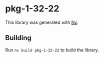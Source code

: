 # pkg-1-32-22

This library was generated with [Nx](https://nx.dev).

## Building

Run `nx build pkg-1-32-22` to build the library.
